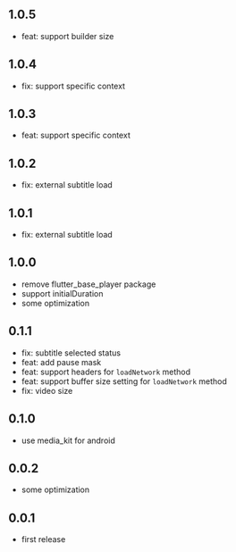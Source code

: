 ## 1.0.5

- feat: support builder size

## 1.0.4

- fix: support specific context

## 1.0.3

- feat: support specific context

## 1.0.2

- fix: external subtitle load

## 1.0.1

- fix: external subtitle load

## 1.0.0

- remove flutter_base_player package
- support initialDuration
- some optimization

## 0.1.1

- fix: subtitle selected status
- feat: add pause mask
- feat: support headers for `loadNetwork` method
- feat: support buffer size setting for `loadNetwork` method
- fix: video size

## 0.1.0

- use media_kit for android

## 0.0.2

- some optimization

## 0.0.1

- first release
